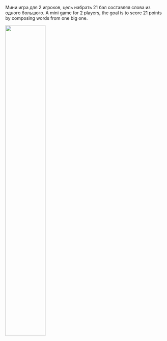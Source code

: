 Мини игра для 2 игроков, цель набрать 21 бал составляя слова из одного большого.
A mini game for 2 players, the goal is to score 21 points by composing words from one big one.

<img src="https://user-images.githubusercontent.com/111577951/229268708-a7235acb-f724-4d6d-85cd-295f2533b79e.PNG" width=50% height=50%>
